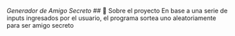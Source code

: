 <em> Generador de Amigo Secreto </em>
\## 📁 Sobre el proyecto
En base a una serie de inputs ingresados por el usuario, el programa sortea uno aleatoriamente para ser amigo secreto
